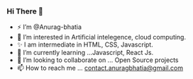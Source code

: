 ### Hi There 👋
- ⚡ I’m @Anurag-bhatia
- 👀 I’m interested in Artificial intelegence, cloud computing.
- ✨ I am intermediate in HTML, CSS, Javascript. 
- 🌱 I’m currently learning ...Javascript, React Js.
- 💞️ I’m looking to collaborate on ... Open Source projects
- 📫 How to reach me ... contact.anuragbhatia@gmail.com

<!---
Anurag-bhatia/Anurag-bhatia is a ✨ special ✨ repository because its `README.md` (this file) appears on your GitHub profile.
You can click the Preview link to take a look at your changes.
--->
